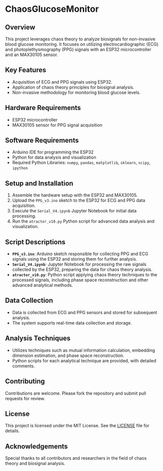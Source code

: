# ChaosGlucoseMonitor

## Overview
This project leverages chaos theory to analyze biosignals for non-invasive blood glucose monitoring. It focuses on utilizing electrocardiographic (ECG) and photoplethysmography (PPG) signals with an ESP32 microcontroller and an MAX30105 sensor.

## Key Features
- Acquisition of ECG and PPG signals using ESP32.
- Application of chaos theory principles for biosignal analysis.
- Non-invasive methodology for monitoring blood glucose levels.

## Hardware Requirements
- ESP32 microcontroller
- MAX30105 sensor for PPG signal acquisition

## Software Requirements
- Arduino IDE for programming the ESP32
- Python for data analysis and visualization
- Required Python Libraries: `numpy`, `pandas`, `matplotlib`, `sklearn`, `scipy`, `ipython`

## Setup and Installation
1. Assemble the hardware setup with the ESP32 and MAX30105.
2. Upload the `PPG_v3.ino` sketch to the ESP32 for ECG and PPG data acquisition.
3. Execute the `Serial_V4.ipynb` Jupyter Notebook for initial data processing.
4. Run the `atractor_v10.py` Python script for advanced data analysis and visualization.

## Script Descriptions
- **`PPG_v3.ino`**: Arduino sketch responsible for collecting PPG and ECG signals using the ESP32 and storing them for further analysis.
- **`Serial_V4.ipynb`**: Jupyter Notebook for processing the raw signals collected by the ESP32, preparing the data for chaos theory analysis.
- **`atractor_v10.py`**: Python script applying chaos theory techniques to the processed signals, including phase space reconstruction and other advanced analytical methods.

## Data Collection
- Data is collected from ECG and PPG sensors and stored for subsequent analysis.
- The system supports real-time data collection and storage.

## Analysis Techniques
- Utilizes techniques such as mutual information calculation, embedding dimension estimation, and phase space reconstruction.
- Python scripts for each analytical technique are provided, with detailed comments.

## Contributing
Contributions are welcome. Please fork the repository and submit pull requests for review.

## License
This project is licensed under the MIT License. See the [LICENSE](LICENSE) file for details.

## Acknowledgements
Special thanks to all contributors and researchers in the field of chaos theory and biosignal analysis.

